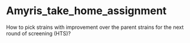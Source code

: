 # Amyris_take_home_assignment
How to pick strains with improvement over the parent strains for the next round of screening (HTS)?
